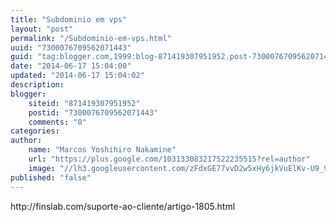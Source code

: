 ```yaml
---
title: "Subdominio em vps"
layout: "post"
permalink: "/Subdominio-em-vps.html"
uuid: "7300076709562071443"
guid: "tag:blogger.com,1999:blog-871419307951952.post-7300076709562071443"
date: "2014-06-17 15:04:00"
updated: "2014-06-17 15:04:02"
description: 
blogger:
    siteid: "871419307951952"
    postid: "7300076709562071443"
    comments: "0"
categories: 
author: 
    name: "Marcos Yoshihiro Nakamine"
    url: "https://plus.google.com/103133083217522235515?rel=author"
    image: "//lh3.googleusercontent.com/zFdxGE77vvD2w5xHy6jkVuElKv-U9_9qLkRYK8OnbDeJPtjSZ82UPq5w6hJ-SA=w35"
published: "false"
---
```


<div class="css-full-post-content js-full-post-content">
http://finslab.com/suporte-ao-cliente/artigo-1805.html
</div>